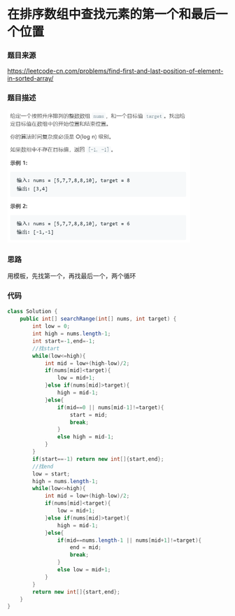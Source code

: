 # 在排序数组中查找元素的第一个和最后一个位置

### 题目来源

https://leetcode-cn.com/problems/find-first-and-last-position-of-element-in-sorted-array/



### 题目描述

<img src=".\images\在排序数组中查找元素的第一个和最后一个值.png" alt="在排序数组中查找元素的第一个和最后一个值" style="zoom:60%;" />



### 思路

用模板，先找第一个，再找最后一个，两个循环

### 代码

```java
class Solution {
    public int[] searchRange(int[] nums, int target) {
        int low = 0;
        int high = nums.length-1;
        int start=-1,end=-1;
        //找start
        while(low<=high){
            int mid = low+(high-low)/2;
            if(nums[mid]<target){
                low = mid+1;
            }else if(nums[mid]>target){
                high = mid-1;
            }else{
                if(mid==0 || nums[mid-1]!=target){
                    start = mid;
                    break;
                }
                else high = mid-1;
            }
        }
        if(start==-1) return new int[]{start,end};
        //找end
        low = start;
        high = nums.length-1;
        while(low<=high){
            int mid = low+(high-low)/2;
            if(nums[mid]<target){
                low = mid+1;
            }else if(nums[mid]>target){
                high = mid-1;
            }else{
                if(mid==nums.length-1 || nums[mid+1]!=target){
                    end = mid;
                    break;
                }
                else low = mid+1;
            }
        }
        return new int[]{start,end};
    }
}
```

